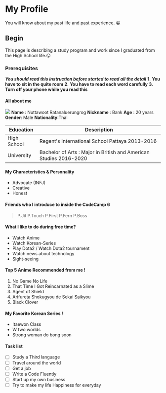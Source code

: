 # My Profile 
You will know about my past life and past experience. :grinning:
## Begin  
This page is describing a study program and work since I graduated from the High School life.:stuck_out_tongue_closed_eyes:
### Prerequisites
**_You should read this instruction before started to read all the detail_**
__1.__ __You have to sit in the quite room__
__2.__ __You have to read each word carefully__ 
__3.__ __Turn off your phone while you read this__

#### All about me
![](https://www.fool.com.au/wp-content/uploads/2017/07/bank.jpg)
__Name__ : Nuttawoot Ratanaluerungrog
__Nickname__ : Bank
__Age__ : 20 years
__Gender__: Male
__Nationality__:Thai

| Education   | Description |
| ----------- | ----------- |
| High School      | Regent's International School Pattaya 2013-2016       |
| University    | Bachelor of Arts : Major in British and American Studies 2016-2020       |

#### My Characteristics & Personality
- Advocate (INFJ)
- Creative
- Honest

#### Friends who I introduce to inside the CodeCamp 6
>P.Jit
>P.Touch
>P.First
>P.Fern
>P.Boss

#### What I like to do during free time?
- Watch Anime
- Watch Korean-Series
- Play Dota2 / Watch Dota2 tournament
- Watch news about technology
- Sight-seeing 

#### Top 5 Anime Recommended from me !
1. No Game No Life 
2. That Time I Got Reincarnated as a Slime
3. Agent of Shield
4. Arifureta Shokugyou de Sekai Saikyou
5. Black Clover

#### My Favorite Korean Series !
- Itaewon Class
- W two worlds
- Strong woman do bong soon

#### Task list
- [ ] Study a Third language
- [ ] Travel around the world
- [ ] Get a job 
- [ ] Write a Code Fluently
- [ ] Start up my own business
- [ ] Try to make my life Happiness for everyday